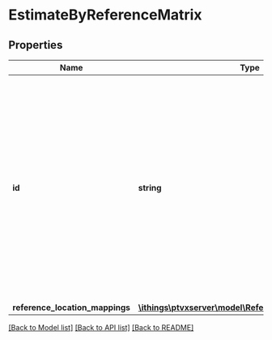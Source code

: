 # EstimateByReferenceMatrix

## Properties
Name | Type | Description | Notes
------------ | ------------- | ------------- | -------------
**id** | **string** | The unique identifier of an existing distance matrix that contains every reference location of the reference location mappings. The ID is generated when the distance matrix is created. It is checked case sensitively. | 
**reference_location_mappings** | [**\ithings\ptvxserver\model\ReferenceLocationMapping[]**](ReferenceLocationMapping.md) |  | [optional] 

[[Back to Model list]](../../README.md#documentation-for-models) [[Back to API list]](../../README.md#documentation-for-api-endpoints) [[Back to README]](../../README.md)

